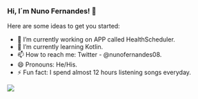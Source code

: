 ### Hi, I´m Nuno Fernandes! 👋

Here are some ideas to get you started:

- 🔭 I’m currently working on APP called HealthScheduler.
- 🌱 I’m currently learning Kotlin.
- 📫 How to reach me: Twitter - @nunofernandes08.
- 😄 Pronouns: He/His.
- ⚡ Fun fact: I spend almost 12 hours listening songs everyday.

<img src="https://github-readme-stats.vercel.app/api?username=nunofight8&&show_icons=true&title_color=ffea00&icon_color=ffea00&text_color=daf7dc&bg_color=005dce">
